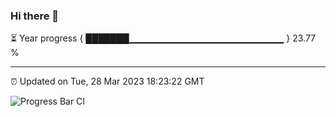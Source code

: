 ### Hi there 👋

⏳ Year progress { ███████▁▁▁▁▁▁▁▁▁▁▁▁▁▁▁▁▁▁▁▁▁▁▁ } 23.77 %

---

⏰ Updated on Tue, 28 Mar 2023 18:23:22 GMT

![Progress Bar CI](https://github.com/ZhaoGui/ZhaoGui/workflows/Progress%20Bar%20CI/badge.svg)
